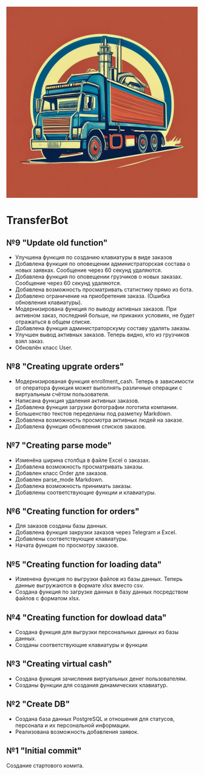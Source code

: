 ![Логотип компании](db/logo.jpg)
# TransferBot
## №9 "Update old function"
- Улучшена функция по созданию клавиатуры в виде заказов
- Добавлена функция по оповещении администраторская состава о новых заявках. Сообщение через 60 секунд удаляются.
- Добавлена функция по оповещении грузчиков о новых заказах. Сообщение через 60 секунд удаляются.
- Добавлена возможность просматривать статистику прямо из бота.
- Добавлено ограничение на приобретения заказа. (Ошибка обновления клавиатуры).
- Модернизирована функция по выводу активных заказов. При активном заказ, последний больше, ни прикаких условиях, не будет отражаться в общем списке.
- Добавлена функция администраторскуму составу удалять заказы.
- Улучшен вывод активных заказов. Теперь видно, кто из грузчиков взял заказ.
- Обновлён класс User.
## №8 "Creating upgrate orders"
- Модернизированая функция enrollment_cash. Теперь в зависимости от оператора функция может выполнять различные операции с виртуальным счётом пользователя.
- Написана функция удаления активных заказов.
- Добавлена функция загрузки фотографии логотипа компании.
- Большенство текстов переделаны под разметку Markdown.
- Добавлена возможность просмотра активных людей на заказе.
- Добавлена функция обновления списков заказов.
## №7 "Creating parse mode"
- Изменёна ширина столбца в файле Excel о заказах.
- Добавлена возможность просматривать заказы.
- Добавлен класс Order для заказов.
- Добавлен parse_mode Markdown.
- Добавлена возможность принимать заказы.
- Добавлены соответствующие функции и клавиатуры.
## №6 "Creating function for orders"
- Для заказов созданы базы данных.
- Добавлена функция закрузки заказов через Telegram и Excel.
- Добавлены соответствующие клавиатуры.
- Начата функция по просмотру заказов.
## №5 "Creating function for loading data"
- Изменена функция по выгрузки файлов из базы данных. Теперь данные выгружаются в формате xlsx вместо csv. 
- Создана функция по загрузке данных в базу данных посредством файлов с форматом xlsx.
## №4 "Creating function for dowload data"
- Создана функция для выгрузки персональных данных из базы данных.
- Созданы соответствующие клавиатуры и функции
## №3 "Creating virtual cash"
- Создана функция зачисления виртуальных денег пользователям.
- Созданы функции для создания динамических клавиатур.
## №2 "Create DB"
- Создана база данных PostgreSQL и отношения для статусов, персонала и их персональной информации.
- Реализована возможность добавления заявок.
## №1 "Initial commit"
Создание стартового комита.